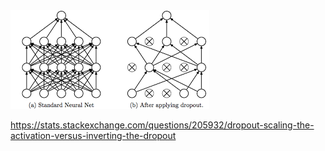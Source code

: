 <img src="images/dropout.png">

https://stats.stackexchange.com/questions/205932/dropout-scaling-the-activation-versus-inverting-the-dropout
